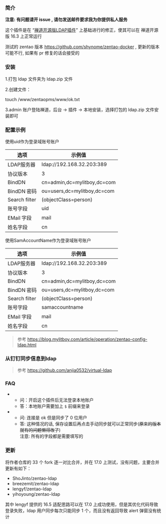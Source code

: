 
### 简介

**注意: 有问题请开 issue , 请勿发送邮件要求我为你提供私人服务**

这个插件是在 “[禅道开源版LDAP插件](https://github.com/TigerLau1985/ZenTao_LDAP)” 上基础进行的修正，使其可以在 禅道开源版 16.3 上正常运行

测试的 zentao 版本 https://github.com/shynome/zentao-docker , 更新的版本可能不行, 如果有 pr 修复的话会接受的

### 安装

1.打包 ldap 文件夹为 ldap.zip 文件

2.创建文件：

touch /www/zentaopms/www/ok.txt

3.admin 账户登陆禅道，后台 -> 插件 -> 本地安装，选择打包的 ldap.zip 文件安装即可

### 配置示例

使用uid作为登录域账号账户

|  选项   | 示例值  |
|  ----  | ----  |
| LDAP服务器  | 	ldap://192.168.32.203:389 |
| 协议版本  | 3 |
| BindDN  | cn=admin,dc=mylitboy,dc=com |
| BindDN 密码  | ou=users,dc=mylitboy,dc=com |
| Search filter  | (objectClass=person) |
| 账号字段  | 	uid |
| EMail 字段  | 	mail |
| 姓名字段  | 	cn |

使用SamAccountName作为登录域账号账户

|  选项   | 示例值  |
|  ----  | ----  |
| LDAP服务器  | 	ldap://192.168.32.203:389 |
| 协议版本  | 3 |
| BindDN  | cn=admin,dc=mylitboy,dc=com |
| BindDN 密码  | ou=users,dc=mylitboy,dc=com |
| Search filter  | (objectClass=person) |
| 账号字段  | 	samaccountname |
| EMail 字段  | 	mail |
| 姓名字段  | 	cn |

> 参考 https://blog.mylitboy.com/article/operation/zentao-config-ldap.html

### 从钉钉同步信息到ldap

> 参考 https://github.com/anjia0532/virtual-ldap

### FAQ

- 
  - 问：开启这个插件后无法登录本地账户
  - 答：本地账户需要加上 `$` 前缀来登录
- 
  - 问: 连接是 ok 但是同步了 0 位用户
  - 答: 这种情况的话, 保存设置后再点击手动同步就可以正常同步(<del>原来的版本就有的问题懒得改了</del>) 
    <br/>注意: 所有的字段都是需要填写的

### 更新

将作者仓库的 33 个 fork 逐一对比合并，并在 17.0 上测试，没有问题，主要合并更新有如下：

+ ShoJinto/zentao-ldap
+ breezemit/zentao-ldap
+ lengyf/zentao-ldap
+ yihoyoung/zentao-ldap

其中 lengyf 提供的 16.5 适配思路可以在 17.0 上成功使用，但是其优化代码导致登录失败，ldap 用户同步每次只能同步 1 个，而且没有返回导致 alert 弹窗没有统计